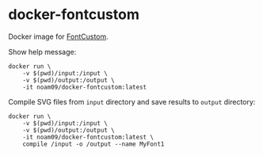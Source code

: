 # docker-fontcustom

Docker image for [FontCustom](https://github.com/FontCustom/fontcustom).

Show help message:

```shell
docker run \
	-v $(pwd)/input:/input \
	-v $(pwd)/output:/output \
	-it noam09/docker-fontcustom:latest
```

Compile SVG files from `input` directory and save results to `output` directory:

```shell
docker run \
	-v $(pwd)/input:/input \
	-v $(pwd)/output:/output \
	-it noam09/docker-fontcustom:latest \
	compile /input -o /output --name MyFont1
```
